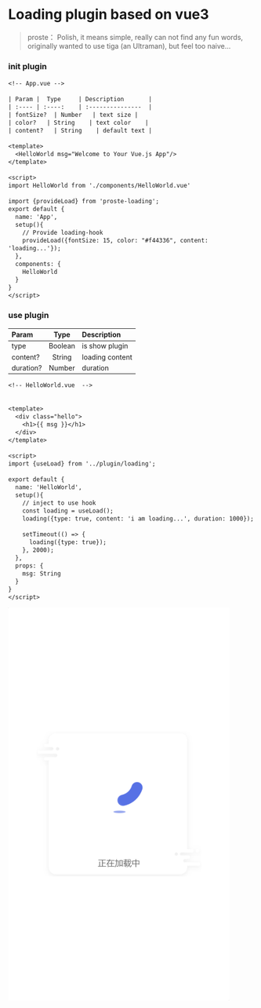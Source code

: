 # Loading plugin based on vue3

>  proste： Polish, it means simple, really can not find any fun words, originally wanted to use tiga (an Ultraman), but feel too naive...

### init plugin 

``` vue
<!-- App.vue -->

| Param |  Type     | Description       |
| :---- | :----:    | :---------------  |
| fontSize?  | Number   | text size |
| color?   | String    | text color    |
| content?   | String    | default text |

<template>
  <HelloWorld msg="Welcome to Your Vue.js App"/>
</template>

<script>
import HelloWorld from './components/HelloWorld.vue'

import {provideLoad} from 'proste-loading';
export default {
  name: 'App',
  setup(){
    // Provide loading-hook
    provideLoad({fontSize: 15, color: "#f44336", content: 'loading...'});
  },
  components: {
    HelloWorld
  }
}
</script>

```

### use plugin

| Param |  Type     | Description       |
| :---- | :----:    | :---------------  |
| type  | Boolean   | is show plugin            |
| content?   | String    | loading content    |
| duration?   | Number    | duration    |


``` vue
<!-- HelloWorld.vue  -->


<template>
  <div class="hello">
    <h1>{{ msg }}</h1>
  </div>
</template>

<script>
import {useLoad} from '../plugin/loading';

export default {
  name: 'HelloWorld',
  setup(){
    // inject to use hook
    const loading = useLoad();
    loading({type: true, content: 'i am loading...', duration: 1000});

    setTimeout(() => {
      loading({type: true});
    }, 2000);
  },
  props: {
    msg: String
  }
}
</script>

```

![avatar](../preview/loading.png)